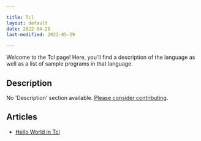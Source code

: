 ```yaml
---

title: Tcl
layout: default
date: 2022-04-28
last-modified: 2022-05-29

---
```


Welcome to the Tcl page! Here, you'll find a description of the language as well as a list of sample programs in that language.

## Description

No 'Description' section available. [Please consider contributing](https://github.com/TheRenegadeCoder/sample-programs-website).

## Articles

- [Hello World in Tcl](https://sampleprograms.io/projects/hello-world/tcl)
